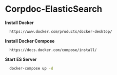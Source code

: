 # Corpdoc-ElasticSearch
**Install Docker**

```bash
  https://www.docker.com/products/docker-desktop/
```

**Install Docker Compose**

```bash
  https://docs.docker.com/compose/install/
```

**Start ES Server**

```bash
  docker-compose up -d
```